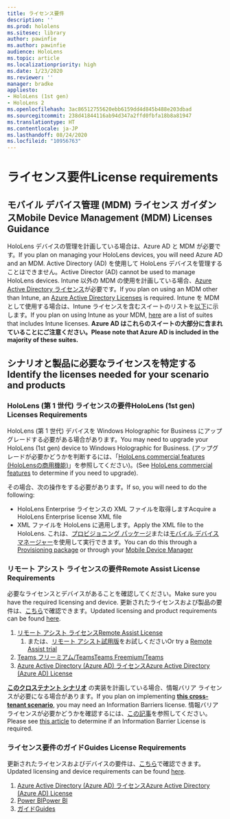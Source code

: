 ```yaml
---
title: ライセンス要件
description: ''
ms.prod: hololens
ms.sitesec: library
author: pawinfie
ms.author: pawinfie
audience: HoloLens
ms.topic: article
ms.localizationpriority: high
ms.date: 1/23/2020
ms.reviewer: ''
manager: bradke
appliesto:
- HoloLens (1st gen)
- HoloLens 2
ms.openlocfilehash: 3ac86512755620ebb6159dd4d845b488e203dbad
ms.sourcegitcommit: 238d41844116ab94d347a2ffd0fbfa18b8a81947
ms.translationtype: HT
ms.contentlocale: ja-JP
ms.lasthandoff: 08/24/2020
ms.locfileid: "10956763"
---
```

# <span data-ttu-id="b97e6-102">ライセンス要件</span><span class="sxs-lookup"><span data-stu-id="b97e6-102">License requirements</span></span>

## <span data-ttu-id="b97e6-103">モバイル デバイス管理 (MDM) ライセンス ガイダンス</span><span class="sxs-lookup"><span data-stu-id="b97e6-103">Mobile Device Management (MDM) Licenses Guidance</span></span>

<span data-ttu-id="b97e6-104">HoloLens デバイスの管理を計画している場合は、Azure AD と MDM が必要です。</span><span class="sxs-lookup"><span data-stu-id="b97e6-104">If you plan on managing your HoloLens devices, you will need Azure AD and an MDM.</span></span> <span data-ttu-id="b97e6-105">Active Directory (AD) を使用して HoloLens デバイスを管理することはできません。</span><span class="sxs-lookup"><span data-stu-id="b97e6-105">Active Director (AD) cannot be used to manage HoloLens devices.</span></span>
<span data-ttu-id="b97e6-106">Intune 以外の MDM の使用を計画している場合、[Azure Active Directory ライセンス](https://docs.microsoft.com/azure/active-directory/fundamentals/active-directory-whatis)が必要です。</span><span class="sxs-lookup"><span data-stu-id="b97e6-106">If you plan on using an MDM other than Intune, an [Azure Active Directory Licenses](https://docs.microsoft.com/azure/active-directory/fundamentals/active-directory-whatis) is required.</span></span>
<span data-ttu-id="b97e6-107">Intune を MDM として使用する場合は、Intune ライセンスを含むスイートのリストを[以下](https://docs.microsoft.com/intune/fundamentals/licenses)に示します。</span><span class="sxs-lookup"><span data-stu-id="b97e6-107">If you plan on using Intune as your MDM,  [here](https://docs.microsoft.com/intune/fundamentals/licenses) are a list of suites that includes Intune licenses.</span></span> **<span data-ttu-id="b97e6-108">Azure AD はこれらのスイートの大部分に含まれていることにご注意ください。</span><span class="sxs-lookup"><span data-stu-id="b97e6-108">Please note that Azure AD is included in the majority of these suites.</span></span>**

## <span data-ttu-id="b97e6-109">シナリオと製品に必要なライセンスを特定する</span><span class="sxs-lookup"><span data-stu-id="b97e6-109">Identify the licenses needed for your scenario and products</span></span>

### <span data-ttu-id="b97e6-110">HoloLens (第 1 世代) ライセンスの要件</span><span class="sxs-lookup"><span data-stu-id="b97e6-110">HoloLens (1st gen) Licenses Requirements</span></span>

<span data-ttu-id="b97e6-111">HoloLens (第 1 世代) デバイスを Windows Holographic for Business にアップグレードする必要がある場合があります。</span><span class="sxs-lookup"><span data-stu-id="b97e6-111">You may need to upgrade your HoloLens (1st gen) device to Windows Holographic for Business.</span></span> <span data-ttu-id="b97e6-112">(アップグレードが必要かどうかを判断するには、「[HoloLens commercial features (HoloLensの商用機能)](holoLens-commercial-features.md#feature-comparison-between-editions)」を参照してください)。</span><span class="sxs-lookup"><span data-stu-id="b97e6-112">(See [HoloLens commercial features](holoLens-commercial-features.md#feature-comparison-between-editions) to determine if you need to upgrade).</span></span>

 <span data-ttu-id="b97e6-113">その場合、次の操作をする必要があります。</span><span class="sxs-lookup"><span data-stu-id="b97e6-113">If so, you will need to do the following:</span></span>

- <span data-ttu-id="b97e6-114">HoloLens Enterprise ライセンスの XML ファイルを取得します</span><span class="sxs-lookup"><span data-stu-id="b97e6-114">Acquire a HoloLens Enterprise license XML file</span></span>
- <span data-ttu-id="b97e6-115">XML ファイルを HoloLens に適用します。</span><span class="sxs-lookup"><span data-stu-id="b97e6-115">Apply the XML file to the HoloLens.</span></span> <span data-ttu-id="b97e6-116">これは、[プロビジョニング パッケージ](hololens-provisioning.md)または[モバイル デバイス マネージャー](https://docs.microsoft.com/intune/configuration/holographic-upgrade)を使用して実行できます。</span><span class="sxs-lookup"><span data-stu-id="b97e6-116">You can do this through a [Provisioning package](hololens-provisioning.md) or through your [Mobile Device Manager](https://docs.microsoft.com/intune/configuration/holographic-upgrade)</span></span>

### <span data-ttu-id="b97e6-117">リモート アシスト ライセンスの要件</span><span class="sxs-lookup"><span data-stu-id="b97e6-117">Remote Assist License Requirements</span></span>

<span data-ttu-id="b97e6-118">必要なライセンスとデバイスがあることを確認してください。</span><span class="sxs-lookup"><span data-stu-id="b97e6-118">Make sure you have the required licensing and device.</span></span> <span data-ttu-id="b97e6-119">更新されたライセンスおよび製品の要件は、[こちら](https://docs.microsoft.com/dynamics365/mixed-reality/remote-assist/requirements)で確認できます。</span><span class="sxs-lookup"><span data-stu-id="b97e6-119">Updated licensing and product requirements can be found [here](https://docs.microsoft.com/dynamics365/mixed-reality/remote-assist/requirements).</span></span>

1. [<span data-ttu-id="b97e6-120">リモート アシスト ライセンス</span><span class="sxs-lookup"><span data-stu-id="b97e6-120">Remote Assist License</span></span>](https://docs.microsoft.com/dynamics365/mixed-reality/remote-assist/buy-and-deploy-remote-assist)
    1. <span data-ttu-id="b97e6-121">または、[リモート アシスト試用版](https://docs.microsoft.com/dynamics365/mixed-reality/remote-assist/try-remote-assist)をお試しください</span><span class="sxs-lookup"><span data-stu-id="b97e6-121">Or try a [Remote Assist trial](https://docs.microsoft.com/dynamics365/mixed-reality/remote-assist/try-remote-assist)</span></span>
1. [<span data-ttu-id="b97e6-122">Teams フリーミアム/Teams</span><span class="sxs-lookup"><span data-stu-id="b97e6-122">Teams Freemium/Teams</span></span>](https://products.office.com/microsoft-teams/free)
1. [<span data-ttu-id="b97e6-123">Azure Active Directory (Azure AD) ライセンス</span><span class="sxs-lookup"><span data-stu-id="b97e6-123">Azure Active Directory (Azure AD) License</span></span>](https://docs.microsoft.com/azure/active-directory/fundamentals/active-directory-whatis)

<span data-ttu-id="b97e6-124">**[このクロステナント シナリオ](https://docs.microsoft.com/dynamics365/mixed-reality/remote-assist/cross-tenant-overview#scenario-2-leasing-services-to-other-tenants)** の実装を計画している場合、情報バリア ライセンスが必要になる場合があります。</span><span class="sxs-lookup"><span data-stu-id="b97e6-124">If you plan on implementing **[this cross-tenant scenario](https://docs.microsoft.com/dynamics365/mixed-reality/remote-assist/cross-tenant-overview#scenario-2-leasing-services-to-other-tenants)**, you may need an Information Barriers license.</span></span> <span data-ttu-id="b97e6-125">情報バリア ライセンスが必要かどうかを確認するには、[この記事](https://docs.microsoft.com/dynamics365/mixed-reality/remote-assist/cross-tenant-licensing-implementation#step-1-determine-if-information-barriers-are-necessary)を参照してください。</span><span class="sxs-lookup"><span data-stu-id="b97e6-125">Please see [this article](https://docs.microsoft.com/dynamics365/mixed-reality/remote-assist/cross-tenant-licensing-implementation#step-1-determine-if-information-barriers-are-necessary) to determine if an Information Barrier License is required.</span></span>

### <span data-ttu-id="b97e6-126">ライセンス要件のガイド</span><span class="sxs-lookup"><span data-stu-id="b97e6-126">Guides License Requirements</span></span>

<span data-ttu-id="b97e6-127">更新されたライセンスおよびデバイスの要件は、[こちら](https://docs.microsoft.com/dynamics365/mixed-reality/guides/requirements)で確認できます。</span><span class="sxs-lookup"><span data-stu-id="b97e6-127">Updated licensing and device requirements can be found [here](https://docs.microsoft.com/dynamics365/mixed-reality/guides/requirements).</span></span>

1. [<span data-ttu-id="b97e6-128">Azure Active Directory (Azure AD) ライセンス</span><span class="sxs-lookup"><span data-stu-id="b97e6-128">Azure Active Directory (Azure AD) License</span></span>](https://docs.microsoft.com/azure/active-directory/fundamentals/active-directory-whatis)
1. [<span data-ttu-id="b97e6-129">Power BI</span><span class="sxs-lookup"><span data-stu-id="b97e6-129">Power BI</span></span>](https://powerbi.microsoft.com/desktop/)
1. [<span data-ttu-id="b97e6-130">ガイド</span><span class="sxs-lookup"><span data-stu-id="b97e6-130">Guides</span></span>](https://docs.microsoft.com/dynamics365/mixed-reality/guides/setup)
